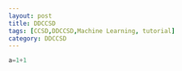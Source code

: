```yaml
---
layout: post
title: DDCCSD 
tags: [CCSD,DDCCSD,Machine Learning, tutorial]
category: DDCCSD 
---
```


```python
a=1+1
```
